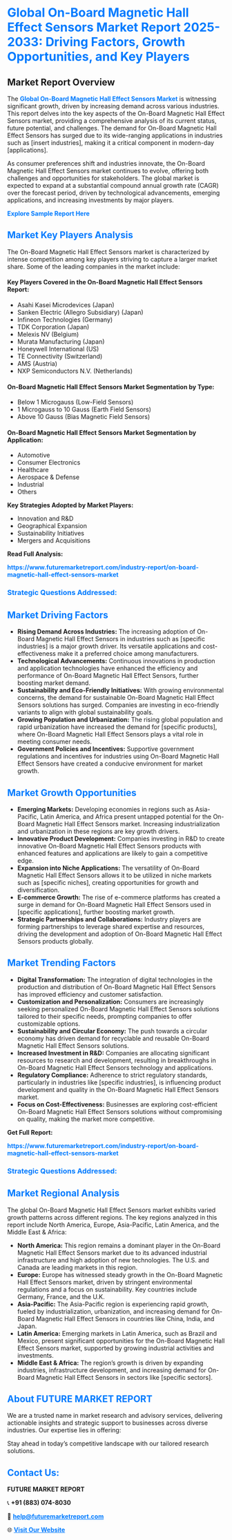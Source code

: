 <h1 style="color: #007BFF;">Global On-Board Magnetic Hall Effect Sensors Market Report 2025-2033: Driving Factors, Growth Opportunities, and Key Players</h1>

<section id="overview">
<h2>Market Report Overview</h2>
<p>The <a href="https://www.futuremarketreport.com/industry-report/on-board-magnetic-hall-effect-sensors-market" style="color: #007BFF; text-decoration: none;"><strong>Global On-Board Magnetic Hall Effect Sensors Market</strong></a> is witnessing significant growth, driven by increasing demand across various industries. This report delves into the key aspects of the On-Board Magnetic Hall Effect Sensors market, providing a comprehensive analysis of its current status, future potential, and challenges. The demand for On-Board Magnetic Hall Effect Sensors has surged due to its wide-ranging applications in industries such as [insert industries], making it a critical component in modern-day [applications].</p>
<p>As consumer preferences shift and industries innovate, the On-Board Magnetic Hall Effect Sensors market continues to evolve, offering both challenges and opportunities for stakeholders. The global market is expected to expand at a substantial compound annual growth rate (CAGR) over the forecast period, driven by technological advancements, emerging applications, and increasing investments by major players.</p>
</section>

<section id="overview">
<p><a href="https://www.futuremarketreport.com/request-sample/reportId=53932" style="color: #007BFF; text-decoration: none;"><strong>Explore Sample Report Here</strong></a></p>
</section>

<section id="key-players">
<h2 style="color: #007BFF;">Market Key Players Analysis</h2>
<p>The On-Board Magnetic Hall Effect Sensors market is characterized by intense competition among key players striving to capture a larger market share. Some of the leading companies in the market include:</p>
<h4>Key Players Covered in the On-Board Magnetic Hall Effect Sensors Report:</h4>
<ul><li>Asahi Kasei Microdevices (Japan)</li><li>Sanken Electric (Allegro Subsidiary) (Japan)</li><li>Infineon Technologies (Germany)</li><li>TDK Corporation (Japan)</li><li>Melexis NV (Belgium)</li><li>Murata Manufacturing (Japan)</li><li>Honeywell International (US)</li><li>TE Connectivity (Switzerland)</li><li>AMS (Austria)</li><li>NXP Semiconductors N.V. (Netherlands)</li></ul>
<h4>On-Board Magnetic Hall Effect Sensors Market Segmentation by Type:</h4>
<ul><li>Below 1 Microgauss (Low-Field Sensors)</li><li>1 Microgauss to 10 Gauss (Earth Field Sensors)</li><li>Above 10 Gauss (Bias Magnetic Field Sensors)</li></ul>

<h4>On-Board Magnetic Hall Effect Sensors Market Segmentation by Application:</h4>
<ul><li>Automotive</li><li>Consumer Electronics</li><li>Healthcare</li><li>Aerospace &amp; Defense</li><li>Industrial</li><li>Others</li></ul>
<p><strong>Key Strategies Adopted by Market Players:</strong></p>
<ul>
<li>Innovation and R&D</li>
<li>Geographical Expansion</li>
<li>Sustainability Initiatives</li>
<li>Mergers and Acquisitions</li>
</ul>
</section>

<section>
<p><strong>Read Full Analysis: </strong></p><a href="https://www.futuremarketreport.com/industry-report/on-board-magnetic-hall-effect-sensors-market" style="color: #007BFF; text-decoration: none;"><strong>https://www.futuremarketreport.com/industry-report/on-board-magnetic-hall-effect-sensors-market</strong></a>
<h3 style="color: #007BFF;">Strategic Questions Addressed:</h3>
</section>

<section id="driving-factors">
<h2 style="color: #007BFF;">Market Driving Factors</h2>
<ul>
<li><strong>Rising Demand Across Industries:</strong> The increasing adoption of On-Board Magnetic Hall Effect Sensors in industries such as [specific industries] is a major growth driver. Its versatile applications and cost-effectiveness make it a preferred choice among manufacturers.</li>
<li><strong>Technological Advancements:</strong> Continuous innovations in production and application technologies have enhanced the efficiency and performance of On-Board Magnetic Hall Effect Sensors, further boosting market demand.</li>
<li><strong>Sustainability and Eco-Friendly Initiatives:</strong> With growing environmental concerns, the demand for sustainable On-Board Magnetic Hall Effect Sensors solutions has surged. Companies are investing in eco-friendly variants to align with global sustainability goals.</li>
<li><strong>Growing Population and Urbanization:</strong> The rising global population and rapid urbanization have increased the demand for [specific products], where On-Board Magnetic Hall Effect Sensors plays a vital role in meeting consumer needs.</li>
<li><strong>Government Policies and Incentives:</strong> Supportive government regulations and incentives for industries using On-Board Magnetic Hall Effect Sensors have created a conducive environment for market growth.</li>
</ul>
</section>

<section id="growth-opportunities">
<h2 style="color: #007BFF;">Market Growth Opportunities</h2>
<ul>
<li><strong>Emerging Markets:</strong> Developing economies in regions such as Asia-Pacific, Latin America, and Africa present untapped potential for the On-Board Magnetic Hall Effect Sensors market. Increasing industrialization and urbanization in these regions are key growth drivers.</li>
<li><strong>Innovative Product Development:</strong> Companies investing in R&D to create innovative On-Board Magnetic Hall Effect Sensors products with enhanced features and applications are likely to gain a competitive edge.</li>
<li><strong>Expansion into Niche Applications:</strong> The versatility of On-Board Magnetic Hall Effect Sensors allows it to be utilized in niche markets such as [specific niches], creating opportunities for growth and diversification.</li>
<li><strong>E-commerce Growth:</strong> The rise of e-commerce platforms has created a surge in demand for On-Board Magnetic Hall Effect Sensors used in [specific applications], further boosting market growth.</li>
<li><strong>Strategic Partnerships and Collaborations:</strong> Industry players are forming partnerships to leverage shared expertise and resources, driving the development and adoption of On-Board Magnetic Hall Effect Sensors products globally.</li>
</ul>
</section>

<section id="trending-factors">
<h2 style="color: #007BFF;">Market Trending Factors</h2>
<ul>
<li><strong>Digital Transformation:</strong> The integration of digital technologies in the production and distribution of On-Board Magnetic Hall Effect Sensors has improved efficiency and customer satisfaction.</li>
<li><strong>Customization and Personalization:</strong> Consumers are increasingly seeking personalized On-Board Magnetic Hall Effect Sensors solutions tailored to their specific needs, prompting companies to offer customizable options.</li>
<li><strong>Sustainability and Circular Economy:</strong> The push towards a circular economy has driven demand for recyclable and reusable On-Board Magnetic Hall Effect Sensors solutions.</li>
<li><strong>Increased Investment in R&D:</strong> Companies are allocating significant resources to research and development, resulting in breakthroughs in On-Board Magnetic Hall Effect Sensors technology and applications.</li>
<li><strong>Regulatory Compliance:</strong> Adherence to strict regulatory standards, particularly in industries like [specific industries], is influencing product development and quality in the On-Board Magnetic Hall Effect Sensors market.</li>
<li><strong>Focus on Cost-Effectiveness:</strong> Businesses are exploring cost-efficient On-Board Magnetic Hall Effect Sensors solutions without compromising on quality, making the market more competitive.</li>
</ul>
</section>

<section>
<p><strong>Get Full Report: </strong></p><a href="https://www.futuremarketreport.com/industry-report/on-board-magnetic-hall-effect-sensors-market" style="color: #007BFF; text-decoration: none;"><strong>https://www.futuremarketreport.com/industry-report/on-board-magnetic-hall-effect-sensors-market</strong></a>
<h3 style="color: #007BFF;">Strategic Questions Addressed:</h3>
</section>


<section id="regional-analysis">
<h2 style="color: #007BFF;">Market Regional Analysis</h2>
<p>The global On-Board Magnetic Hall Effect Sensors market exhibits varied growth patterns across different regions. The key regions analyzed in this report include North America, Europe, Asia-Pacific, Latin America, and the Middle East & Africa:</p>
<ul>
<li><strong>North America:</strong> This region remains a dominant player in the On-Board Magnetic Hall Effect Sensors market due to its advanced industrial infrastructure and high adoption of new technologies. The U.S. and Canada are leading markets in this region.</li>
<li><strong>Europe:</strong> Europe has witnessed steady growth in the On-Board Magnetic Hall Effect Sensors market, driven by stringent environmental regulations and a focus on sustainability. Key countries include Germany, France, and the U.K.</li>
<li><strong>Asia-Pacific:</strong> The Asia-Pacific region is experiencing rapid growth, fueled by industrialization, urbanization, and increasing demand for On-Board Magnetic Hall Effect Sensors in countries like China, India, and Japan.</li>
<li><strong>Latin America:</strong> Emerging markets in Latin America, such as Brazil and Mexico, present significant opportunities for the On-Board Magnetic Hall Effect Sensors market, supported by growing industrial activities and investments.</li>
<li><strong>Middle East & Africa:</strong> The region’s growth is driven by expanding industries, infrastructure development, and increasing demand for On-Board Magnetic Hall Effect Sensors in sectors like [specific sectors].</li>
</ul>
</section>

<footer>
<h2 style="color: #007BFF;">About FUTURE MARKET REPORT</h2>
<p>We are a trusted name in market research and advisory services, delivering actionable insights and strategic support to businesses across diverse industries. Our expertise lies in offering:</p>

<p>Stay ahead in today’s competitive landscape with our tailored research solutions.</p>

<h2 style="color: #007BFF;">Contact Us:</h2>
<p><strong>FUTURE MARKET REPORT</strong></p>
<p>📞 <strong>+91 (883) 074-8030</strong></p>
<p>📧 <strong><a href="mailto:help@futuremarketreport.com" style="color: #007BFF;">help@futuremarketreport.com</a></strong></p>
<p>🌐 <strong><a href="https://www.futuremarketreport.com/" style="color: #007BFF;">Visit Our Website</a></strong></p>
</footer>